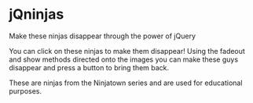 # jQninjas
Make these ninjas disappear through the power of jQuery

You can click on these ninjas to make them disappear!
Using the fadeout and show methods directed onto the images you can make these guys disappear and press a button to bring them back.


These are ninjas from  the Ninjatown series and are used for educational purposes.
